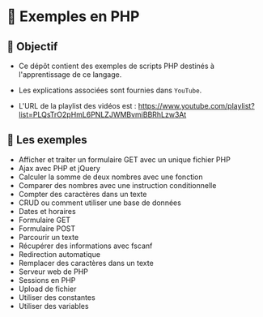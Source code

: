 # 🚀 Exemples en PHP

## 🎯 Objectif

- Ce dépôt contient des exemples de scripts PHP destinés à l'apprentissage de ce langage.

- Les explications associées sont fournies dans `YouTube`.

- L'URL de la playlist des vidéos est : https://www.youtube.com/playlist?list=PLQsTrO2pHmL6PNLZJWMBvmiBBRhLzw3At

## 👀 Les exemples

- Afficher et traiter un formulaire GET avec un unique fichier PHP
- Ajax avec PHP et jQuery
- Calculer la somme de deux nombres avec une fonction
- Comparer des nombres avec une instruction conditionnelle
- Compter des caractères dans un texte
- CRUD ou comment utiliser une base de données
- Dates et horaires
- Formulaire GET
- Formulaire POST
- Parcourir un texte
- Récupérer des informations avec fscanf
- Redirection automatique
- Remplacer des caractères dans un texte
- Serveur web de PHP
- Sessions en PHP
- Upload de fichier
- Utiliser des constantes
- Utiliser des variables
